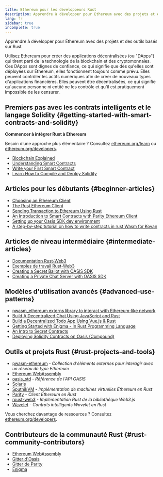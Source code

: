 ```yaml
---
title: Ethereum pour les développeurs Rust
description: Apprendre à développer pour Ethereum avec des projets et des outils basés sur Rust
lang: fr
sidebar: true
incomplete: true
---
```


<div class="featured">Apprendre à développer pour Ethereum avec des projets et des outils basés sur Rust</div>

Utilisez Ethereum pour créer des applications décentralisées (ou "DApps") qui tirent parti de la technologie de la blockchain et des cryptomonnaies. Ces DApps sont dignes de confiance, ce qui signifie que dès qu'elles sont déployées sur Ethereum, elles fonctionnent toujours comme prévu. Elles peuvent contrôler les actifs numériques afin de créer de nouveaux types d'applications financières. Elles peuvent être décentralisées, ce qui signifie qu'aucune personne ni entité ne les contrôle et qu'il est pratiquement impossible de les censurer.

## Premiers pas avec les contrats intelligents et le langage Solidity {#getting-started-with-smart-contracts-and-solidity}

**Commencer à intégrer Rust à Ethereum**

Besoin d’une approche plus élémentaire ? Consultez [ethereum.org/learn](/en/learn/) ou [ethereum.org/developers](/en/developers/).

- [Blockchain Explained](https://kauri.io/article/d55684513211466da7f8cc03987607d5/blockchain-explained)
- [Understanding Smart Contracts](https://kauri.io/article/e4f66c6079e74a4a9b532148d3158188/ethereum-101-part-5-the-smart-contract)
- [Write your First Smart Contract](https://kauri.io/article/124b7db1d0cf4f47b414f8b13c9d66e2/remix-ide-your-first-smart-contract)
- [Learn How to Compile and Deploy Solidity](https://kauri.io/article/973c5f54c4434bb1b0160cff8c695369/understanding-smart-contract-compilation-and-deployment)

## Articles pour les débutants {#beginner-articles}

- [Choosing an Ethereum Client](https://www.trufflesuite.com/docs/truffle/reference/choosing-an-ethereum-client)
- [The Rust Ethereum Client](https://wiki.parity.io/Setup)
- [Sending Transaction to Ethereum Using Rust](https://kauri.io/article/97c85229c66445759bb0ce642224d364/sending-ethereum-transactions-with-rust)
- [An Introduction to Smart Contracts with Parity Ethereum Client](https://wiki.parity.io/Smart-Contracts)
- [Setting up your Oasis SDK dev environment](https://docs.oasis.dev/quickstart.html#set-up-the-oasis-sdk)
- [A step-by-step tutorial on how to write contracts in rust Wasm for Kovan](https://github.com/paritytech/pwasm-tutorial)

## Articles de niveau intermédiaire {#intermediate-articles}

- [Documentation Rust-Web3](https://tomusdrw.github.io/rust-web3/web3/index.html)
- [Exemples de travail Rust-Web3](https://github.com/tomusdrw/rust-web3/blob/master/examples)
- [Creating a Secret Ballot with OASIS SDK](https://docs.oasis.dev/tutorials/ballot.html#prerequisites)
- [Creating a Private Chat Server with OASIS SDK](https://docs.oasis.dev/tutorials/messaging.html#prerequisites)

## Modèles d'utilisation avancés {#advanced-use-patterns}

- [pwasm_ethereum externs library to interact with Ethereum-like network](https://paritytech.github.io/pwasm-ethereum/pwasm_ethereum/)
- [Build A Decentralized Chat Using JavaScript and Rust](https://medium.com/perlin-network/build-a-decentralized-chat-using-javascript-rust-webassembly-c775f8484b52)
- [Build a Decentralized Todo App Using Vue.js & Rust ](https://medium.com/@jjmace01/build-a-decentralized-todo-app-using-vue-js-rust-webassembly-5381a1895beb)
- [Getting Started with Enigma - In Rust Programming Language](https://blog.enigma.co/getting-started-with-discovery-the-rust-programming-language-4d1e0b06de15)
- [An Intro to Secret Contracts](https://blog.enigma.co/getting-started-with-enigma-an-intro-to-secret-contracts-cdba4fe501c2)
- [Deploying Solidity Contracts on Oasis (Compound)](https://docs.oasis.dev/tutorials/deploy-solidity.html#deploy-using-truffle)

## Outils et projets Rust {#rust-projects-and-tools}

- [pwasm-ethereum](https://github.com/paritytech/pwasm-ethereum) - _Collection d'éléments externes pour interagir avec un réseau de type Ethereum_
- [Ethereum WebAssembly](https://ewasm.readthedocs.io/en/mkdocs/)
- [oasis_std](https://docs.rs/oasis-std/0.2.7/oasis_std/) - _Référence de l'API OASIS_
- [Solaris](https://github.com/paritytech/sol-rs)
- [SputnikVM](https://github.com/sorpaas/rust-evm) - _Implémentation de machines virtuelles Ethereum en Rust_
- [Parity](https://github.com/paritytech/parity-ethereum) - _Client Ethereum en Rust_
- [roust-web3](https://github.com/tomusdrw/rust-web3) - _Implémentation Rust de la bibliothèque Web3.js_
- [Wavelet](https://wavelet.perlin.net/docs/smart-contracts) - _Contrats intelligents Wavelet en Rust_

Vous cherchez davantage de ressources ? Consultez [ethereum.org/developers](/en/developers/).

## Contributeurs de la communauté Rust {#rust-community-contributors}

- [Ethereum WebAssembly](https://gitter.im/ewasm/Lobby)
- [Gitter d'Oasis](https://gitter.im/Oasis-official/Lobby)
- [Gitter de Parity](https://gitter.im/paritytech/parity)
- [Enigma](https://discord.gg/SJK32GY)
